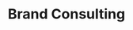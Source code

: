 ---
title: Brand Consulting
description: DigitalDigital Brand Consulting
listing:
  title: Brand Consulting
  description: Position your brand as a market leader through a customer-centric approach to branding.
---